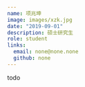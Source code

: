 ```yaml
---
name: 项兆坤
image: images/xzk.jpg
date: "2019-09-01"
description: 硕士研究生
role: student
links:
  email: none@none.none
  github: none
---
```


todo

